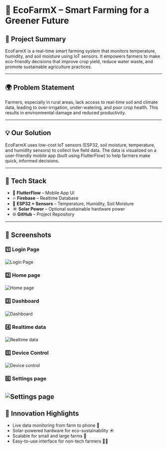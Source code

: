 # 🌱 EcoFarmX – Smart Farming for a Greener Future

## 🚀 Project Summary
EcoFarmX is a real-time smart farming system that monitors temperature, humidity, and soil moisture using IoT sensors. It empowers farmers to make eco-friendly decisions that improve crop yield, reduce water waste, and promote sustainable agriculture practices.

---

## 🌍 Problem Statement
Farmers, especially in rural areas, lack access to real-time soil and climate data, leading to over-irrigation, under-watering, and poor crop health. This results in environmental damage and reduced productivity.

---

## 💡 Our Solution
EcoFarmX uses low-cost IoT sensors (ESP32, soil moisture, temperature, and humidity sensors) to collect live field data. The data is visualized on a user-friendly mobile app (built using FlutterFlow) to help farmers make quick, informed decisions.

---

## 🔧 Tech Stack
- 📱 **FlutterFlow** – Mobile App UI
- 🔥 **Firebase** – Realtime Database
- 🧠 **ESP32 + Sensors** – Temperature, Humidity, Soil Moisture
- ☀️ **Solar Power** – Optional sustainable hardware power
- 🌐 **GitHub** – Project Repository

---

## 📸 Screenshots

### 1️⃣ Login Page
![Login Page](https://raw.githubusercontent.com/Champia-MN/EcoFarmX-Hackorbit25/main/Login_page.jpg)

### 2️⃣ Home page
![Home page](https://raw.githubusercontent.com/Champia-MN/EcoFarmX-Hackorbit25/main/Home_page.jpg)

### 3️⃣ Dashboard
![Dashboard](https://raw.githubusercontent.com/Champia-MN/EcoFarmX-Hackorbit25/main/DashBoard_page.jpg)

### 4️⃣ Realtime data  
![Realtime data](https://raw.githubusercontent.com/Champia-MN/EcoFarmX-Hackorbit25/main/Realtime_data.jpg)

### 5️⃣ Device Control
![Device control](https://raw.githubusercontent.com/Champia-MN/EcoFarmX-Hackorbit25/main/Device_Control.jpg)

### 6️⃣ Settings page
![Settings page](https://raw.githubusercontent.com/Champia-MN/EcoFarmX-Hackorbit25/main/Settings_page.jpg)
---

## 🧠 Innovation Highlights
- Live data monitoring from farm to phone 📲
- Solar-powered hardware for eco-sustainability ☀️
- Scalable for small and large farms 🌾
- Easy-to-use interface for non-tech farmers 👨‍🌾

